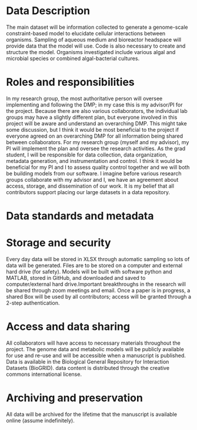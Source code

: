 # Data Description
  The main dataset will be information collected to generate a genome-scale constraint-based model to elucidate cellular interactions between organisms. Sampling of aqueous medium and bioreactor headspace will provide data that the model will use. Code is also necessary to create and structure the model. Organisms investigated include various algal and microbial species or combined algal-bacterial cultures. 
# Roles and responsibilities
  In my research group, the most authoritative person will oversee implementing and following the DMP; in my case this is my advisor/PI for the project. Because there are also various collaborators, the individual lab groups may have a slightly different plan, but everyone involved in this project will be aware and understand an overarching DMP. This might take some discussion, but I think it would be most beneficial to the project if everyone agreed on an overarching DMP for all information being shared between collaborators. For my research group (myself and my advisor), my PI will implement the plan and oversee the research activities. As the grad student, I will be responsible for data collection, data organization, metadata generation, and instrumentation and control. I think it would be beneficial for my PI and I to assess quality control together and we will both be building models from our software. I imagine before various research groups collaborate with my advisor and I, we have an agreement about access, storage, and dissemination of our work. It is my belief that all contributors support placing our large datasets in a data repository. 
# Data standards and metadata
  
# Storage and security
  Every day data will be stored in XLSX through automatic sampling so lots of data will be generated. Files are to be stored on a computer and external hard drive (for safety). Models will be built with software python and MATLAB, stored in GitHub, and downloaded and saved to computer/external hard drive.Important breakthroughs in the research will be shared through zoom meetings and email. Once a paper is in progress, a shared Box will be used by all contributors; access will be granted through a 2-step authentication.
# Access and data sharing
  All collaborators will have access to necessary materials throughout the project. The genome data and metabolic models will be publicly available for use and re-use and will be accessible when a manuscript is published. Data is available in the Biological General Repository for Interaction Datasets (BioGRID). data content is distributed through the creative commons international license. 
# Archiving and preservation
All data will be archived for the lifetime that the manuscript is available online (assume indefinitely). 
